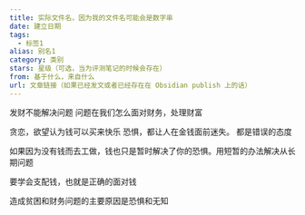 ```yaml
---
title: 实际文件名，因为我的文件名可能会是数字串
date: 建立日期
tags:
  - 标签1
alias: 别名1
category: 类别
stars: 星级（可选，当为评测笔记的时候会存在）
from: 基于什么，来自什么
url: 文章链接（如果已经发文或者已经存在在 Obsidian publish 上的话）
---
```


发财不能解决问题
问题在我们怎么面对财务，处理财富

贪恋，欲望认为钱可以买来快乐
恐惧，都让人在金钱面前迷失。 都是错误的态度

如果因为没有钱而去工做，钱也只是暂时解决了你的恐惧。用短暂的办法解决从长期问题


要学会支配钱，也就是正确的面对钱

造成贫困和财务问题的主要原因是恐惧和无知